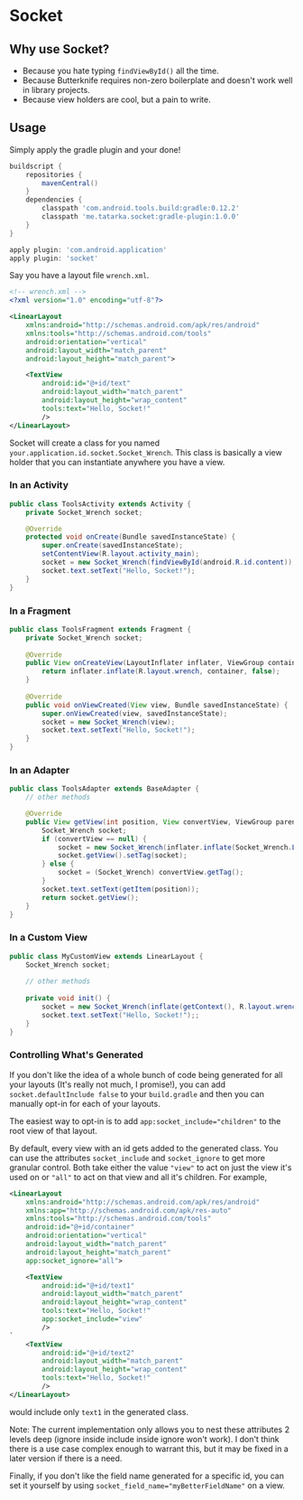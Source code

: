 Socket
======

## Why use Socket?

- Because you hate typing `findViewById()` all the time.
- Because Butterknife requires non-zero boilerplate and doesn't work well in library projects.
- Because view holders are cool, but a pain to write.

## Usage

Simply apply the gradle plugin and your done!

```groovy
buildscript {
    repositories {
        mavenCentral()
    }
    dependencies {
        classpath 'com.android.tools.build:gradle:0.12.2'
        classpath 'me.tatarka.socket:gradle-plugin:1.0.0'
    }
}

apply plugin: 'com.android.application'
apply plugin: 'socket'
```

Say you have a layout file `wrench.xml`.

```xml
<!-- wrench.xml -->
<?xml version="1.0" encoding="utf-8"?>

<LinearLayout
    xmlns:android="http://schemas.android.com/apk/res/android"
    xmlns:tools="http://schemas.android.com/tools"
    android:orientation="vertical" 
    android:layout_width="match_parent"
    android:layout_height="match_parent">

    <TextView
        android:id="@+id/text"
        android:layout_width="match_parent"
        android:layout_height="wrap_content"
        tools:text="Hello, Socket!"
        />
</LinearLayout>
```

Socket will create a class for you named `your.application.id.socket.Socket_Wrench`. This class is basically a view holder that you can instantiate anywhere you have a view.

### In an Activity

```java
public class ToolsActivity extends Activity {
    private Socket_Wrench socket;

    @Override
    protected void onCreate(Bundle savedInstanceState) {
        super.onCreate(savedInstanceState);
        setContentView(R.layout.activity_main);
        socket = new Socket_Wrench(findViewById(android.R.id.content));
        socket.text.setText("Hello, Socket!");
    }
}
```

### In a Fragment

```java
public class ToolsFragment extends Fragment {
    private Socket_Wrench socket;
    
    @Override
    public View onCreateView(LayoutInflater inflater, ViewGroup container, Bundle savedInstanceState) {
        return inflater.inflate(R.layout.wrench, container, false);
    }
    
    @Override
    public void onViewCreated(View view, Bundle savedInstanceState) {
        super.onViewCreated(view, savedInstanceState);
        socket = new Socket_Wrench(view);
        socket.text.setText("Hello, Socket!");
    }
}
```

### In an Adapter

```java
public class ToolsAdapter extends BaseAdapter {
    // other methods

    @Override
    public View getView(int position, View convertView, ViewGroup parent) {
        Socket_Wrench socket;
        if (convertView == null) {
            socket = new Socket_Wrench(inflater.inflate(Socket_Wrench.LAYOUT, parent, false));
            socket.getView().setTag(socket);
        } else {
            socket = (Socket_Wrench) convertView.getTag();
        }
        socket.text.setText(getItem(position));
        return socket.getView();
    }
}
```

### In a Custom View

```java
public class MyCustomView extends LinearLayout {
    Socket_Wrench socket;
    
    // other methods
    
    private void init() {
        socket = new Socket_Wrench(inflate(getContext(), R.layout.wrench, this));
        socket.text.setText("Hello, Socket!");;
    }
}
```

### Controlling What's Generated

If you don't like the idea of a whole bunch of code being generated for all your layouts (It's really not much, I promise!), you can add `socket.defaultInclude false` to your `build.gradle` and then you can manually opt-in for each of your layouts.

The easiest way to opt-in is to add `app:socket_include="children"` to the root view of that layout.

By default, every view with an id gets added to the generated class. You can use the attributes `socket_include` and `socket_ignore` to get more granular control. Both take either the value `"view"` to act on just the view it's used on or `"all"` to act on that view and all it's children. For example,

```xml
<LinearLayout
    xmlns:android="http://schemas.android.com/apk/res/android"
    xmlns:app="http://schemas.android.com/apk/res-auto"
    xmlns:tools="http://schemas.android.com/tools"
    android:id="@+id/container"
    android:orientation="vertical"
    android:layout_width="match_parent"
    android:layout_height="match_parent"
    app:socket_ignore="all">

    <TextView
        android:id="@+id/text1"
        android:layout_width="match_parent"
        android:layout_height="wrap_content"
        tools:text="Hello, Socket!"
        app:socket_include="view"
        />
`   
    <TextView
        android:id="@+id/text2"
        android:layout_width="match_parent"
        android:layout_height="wrap_content"
        tools:text="Hello, Socket!"
        />
</LinearLayout>
```

would include only `text1` in the generated class.

Note: The current implementation only allows you to nest these attributes 2 levels deep (ignore inside include inside ignore won't work). I don't think there is a use case complex enough to warrant this, but it may be fixed in a later version if there is a need.

Finally, if you don't like the field name generated for a specific id, you can set it yourself by using `socket_field_name="myBetterFieldName"` on a view.
